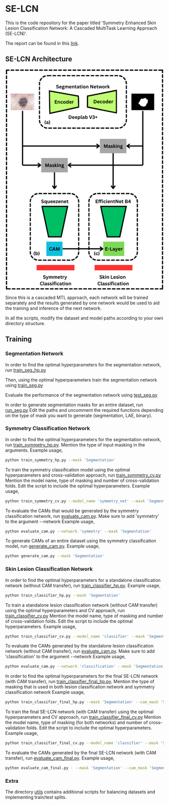 # SE-LCN

This is the code repository for the paper titled 'Symmetry Enhanced Skin Lesion Classification Network: A Cascaded MultiTask Learning Approach (SE-LCN)'. 

The report can be found in this [link](https://essay.utwente.nl/102063/). 

## SE-LCN Architecture
![Alt text](extra/Encoder.png)

Since this is a cascaded MTL approach, each network will be trained separately and the results generated by one network would be used to aid the training and inference of the next network. 

In all the scripts, modify the dataset and model paths according to your own directory structure.

## Training
### Segmentation Network
In order to find the optimal hyperparameters for the segmentation network, run [train_seg_hp.py](train_seg_hp.py)

Then, using the optimal hyperparameters train the segmentation network using [train_seg.py](train_seg.py)

Evaluate the performance of the segmentation network using [test_seg.py](test_seg.py)

In order to generate segmentation masks for an entire dataset, run [run_seg.py](run_seg.py)
Edit the paths and uncomment the required functions depending on the type of mask you want to generate (segmentation, LAE, binary). 


### Symmetry Classification Network
In order to find the optimal hyperparameters for the segmentation network, run [train_symmetry_hp.py](train_symmetry_hp.py). 
Mention the type of input masking in the arguments. 
Example usage, 
```bash
python train_symmetry_hp.py --mask 'Segmentation' 
```

To train the symmetry classification model using the optimal hyperparameters and cross-validation approach, run [train_symmetry_cv.py](train_symmetry_cv.py)
Mention the model name, type of masking and number of cross-validation folds. Edit the script to include the optimal hyperparameters.
Example usage, 
```bash
python train_symmetry_cv.py --model_name 'symmetry_net' --mask 'Segmentation' --n_splits 3 
```

To evaluate the CAMs that would be generated by the symmetry classification network, run [evaluate_cam.py](evaluate_cam.py). 
Make sure to add 'symmetry' to the argument --network
Example usage, 
```bash
python evaluate_cam.py --network 'symmetry' --mask 'Segmentation' 
```

To generate CAMs of an entire dataset using the symmetry classification model, run [generate_cam.py](generate_cam.py).
Example usage, 
```bash
python generate_cam.py --mask 'Segmentation' 
```

### Skin Lesion Classification Network
In order to find the optimal hyperparameters for a standalone classification network (without CAM transfer), run [train_classifier_hp.py](train_classifier_hp.py).
Example usage, 
```bash
python train_classifier_hp.py --mask 'Segmentation' 
```

To train a standalone lesion classification network (without CAM transfer) using the optimal hyperparameters and CV approach, run [train_classifier_cv.py](train_classifier_cv.py)
Mention the model name, type of masking and number of cross-validation folds. Edit the script to include the optimal hyperparameters.
Example usage, 
```bash
python train_classifier_cv.py --model_name 'classifier' --mask 'Segmentation' --n_splits 4 
```

To evaluate the CAMs generated by the standalone lesion classification network (without CAM transfer), run [evaluate_cam.py](evaluate_cam.py). 
Make sure to add 'classification' to the argument --network
Example usage, 
```bash
python evaluate_cam.py --network 'classification' --mask 'Segmentation' 
```

In order to find the optimal hyperparameters for the final SE-LCN network (with CAM transfer), run [train_classifier_final_hp.py](train_classifier_final_hp.py).
Mention the type of masking that is used in both lesion classification network and symmetry classification network
Example usage, 
```bash
python train_classifier_final_hp.py --mask 'Segmentation' --cam_mask 'Segmentation'
```

To train the final SE-LCN network (with CAM transfer) using the optimal hyperparameters and CV approach, run [train_classifier_final_cv.py](train_classifier_final_cv.py)
Mention the model name, type of masking (for both networks) and number of cross-validation folds. Edit the script to include the optimal hyperparameters.
Example usage, 
```bash
python train_classifier_final_cv.py --model_name 'classifier' --mask 'Segmentation' --cam_mask 'Segmentation' --n_splits 4 
```

To evaluate the CAMs generated by the final SE-LCN network (with CAM transfer), run [evaluate_cam_final.py](evaluate_cam_final.py). 
Example usage, 
```bash
python evaluate_cam_final.py - --mask 'Segmentation' --cam_mask 'Segmentation'
```

### Extra
The directory [utils](utils/) contains additional scripts for balancing datasets and implementing train/test splits. 
